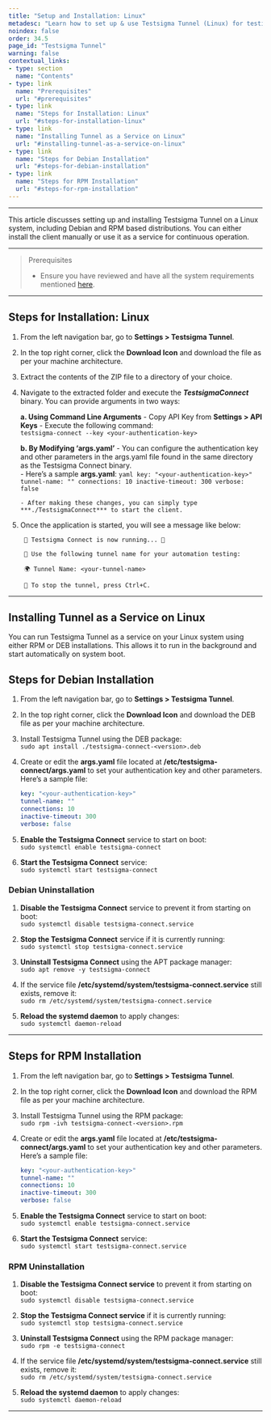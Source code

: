 ```yaml
---
title: "Setup and Installation: Linux"
metadesc: "Learn how to set up & use Testsigma Tunnel (Linux) for testing of locally hosted applications across real browsers, bypassing firewalls & proxy restrictions."
noindex: false
order: 34.5
page_id: "Testsigma Tunnel"
warning: false
contextual_links:
- type: section
  name: "Contents"
- type: link
  name: "Prerequisites"
  url: "#prerequisites"
- type: link
  name: "Steps for Installation: Linux"
  url: "#steps-for-installation-linux"
- type: link
  name: "Installing Tunnel as a Service on Linux"
  url: "#installing-tunnel-as-a-service-on-linux"
- type: link
  name: "Steps for Debian Installation"
  url: "#steps-for-debian-installation"
- type: link
  name: "Steps for RPM Installation"
  url: "#steps-for-rpm-installation"
---
```


---

This article discusses setting up and installing Testsigma Tunnel on a Linux system, including Debian and RPM based distributions. You can either install the client manually or use it as a service for continuous operation.

---

> <p id="prerequisites">Prerequisites</p>
> 
> - Ensure you have reviewed and have all the system requirements mentioned [here](https://testsigma.com/docs/testsigma-tunnel/key-components/).

---
## **Steps for Installation: Linux**

1. From the left navigation bar, go to **Settings > Testsigma Tunnel**. 

2. In the top right corner, click the **Download Icon** and download the file as per your machine architecture. 

3. Extract the contents of the ZIP file to a directory of your choice.

4. Navigate to the extracted folder and execute the ***TestsigmaConnect*** binary. You can provide arguments in two ways:

    **a. Using Command Line Arguments**
       - Copy API Key from **Settings > API Keys** 
       - Execute the following command: <br>
         ```testsigma-connect --key <your-authentication-key>```

    **b. By Modifying ‘args.yaml’**
       - You can configure the authentication key and other parameters in the args.yaml file found in the same directory as the Testsigma Connect binary.  
       - Here’s a sample **args.yaml**:
         ```yaml
         key: "<your-authentication-key>"
         tunnel-name: ""
         connections: 10
         inactive-timeout: 300
         verbose: false
         ```
         
       - After making these changes, you can simply type ***./TestsigmaConnect*** to start the client.


5. Once the application is started, you will see a message like below:

   ```
    🚀 Testsigma Connect is now running... 🚀

    🔑 Use the following tunnel name for your automation testing:
   
    🌍 Tunnel Name: <your-tunnel-name>
   
    🛑 To stop the tunnel, press Ctrl+C.
   ```

---

## **Installing Tunnel as a Service on Linux**

You can run Testsigma Tunnel as a service on your Linux system using either RPM or DEB installations. This allows it to run in the background and start automatically on system boot. 

## **Steps for Debian Installation**

1. From the left navigation bar, go to **Settings > Testsigma Tunnel**.

2. In the top right corner, click the **Download Icon** and download the DEB file as per your machine architecture. 

3. Install Testsigma Tunnel using the DEB package: <br>
   ```sudo apt install ./testsigma-connect-<version>.deb```

4. Create or edit the **args.yaml** file located at **/etc/testsigma-connect/args.yaml** to set your authentication key and other parameters. Here’s a sample file:
   ```yaml
   key: "<your-authentication-key>"
   tunnel-name: ""
   connections: 10
   inactive-timeout: 300
   verbose: false

5. **Enable the Testsigma Connect** service to start on boot: <br>
   ```sudo systemctl enable testsigma-connect```

6. **Start the Testsigma Connect** service: <br>
   ```sudo systemctl start testsigma-connect```

### **Debian Uninstallation**

1. **Disable the Testsigma Connect** service to prevent it from starting on boot: <br>
   ```sudo systemctl disable testsigma-connect.service```

2. **Stop the Testsigma Connect** service if it is currently running: <br>
   ```sudo systemctl stop testsigma-connect.service```

3. **Uninstall Testsigma Connect** using the APT package manager: <br>
   ```sudo apt remove -y testsigma-connect```

4. If the service file **/etc/systemd/system/testsigma-connect.service** still exists, remove it: <br>
   ```sudo rm /etc/systemd/system/testsigma-connect.service```

5. **Reload the systemd daemon** to apply changes: <br>
   ```sudo systemctl daemon-reload```

---


## **Steps for RPM Installation**

1. From the left navigation bar, go to **Settings > Testsigma Tunnel**.

2. In the top right corner, click the **Download Icon** and download the RPM file as per your machine architecture. 

3. Install Testsigma Tunnel using the RPM package: <br>
   ```sudo rpm -ivh testsigma-connect-<version>.rpm```

4. Create or edit the **args.yaml** file located at **/etc/testsigma-connect/args.yaml** to set your authentication key and other parameters. Here’s a sample file:
   ```yaml
   key: "<your-authentication-key>"
   tunnel-name: ""
   connections: 10
   inactive-timeout: 300
   verbose: false

5. **Enable the Testsigma Connect** service to start on boot: <br>
   ```sudo systemctl enable testsigma-connect.service```

6. **Start the Testsigma Connect** service: <br>
   ```sudo systemctl start testsigma-connect.service```


### **RPM Uninstallation**

1. **Disable the Testsigma Connect service** to prevent it from starting on boot: <br>
   ```sudo systemctl disable testsigma-connect.service```

2. **Stop the Testsigma Connect service** if it is currently running: <br>
   ```sudo systemctl stop testsigma-connect.service```

3. **Uninstall Testsigma Connect** using the RPM package manager: <br>
   ```sudo rpm -e testsigma-connect```

4. If the service file **/etc/systemd/system/testsigma-connect.service** still exists, remove it: <br>
   ```sudo rm /etc/systemd/system/testsigma-connect.service```

5. **Reload the systemd daemon** to apply changes: <br>
   ```sudo systemctl daemon-reload```

---